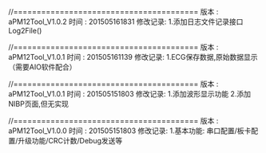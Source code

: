 //========================================
版本    : aPM12Tool_V1.0.2
时间    : 201505161831
修改记录:
1.添加日志文件记录接口Log2File()

//========================================
版本    : aPM12Tool_V1.0.1
时间    : 201505161139
修改记录:
1.ECG保存数据,原始数据显示（需要AIO软件配合）

//========================================
版本    : aPM12Tool_V1.0.1
时间    : 201505151803
修改记录:
1.添加波形显示功能
2.添加NIBP页面,但无实现	

//========================================
版本    : aPM12Tool_V1.0.0
时间    : 201505151803
修改记录:
1.基本功能:
串口配置/板卡配置/升级功能/CRC计数/Debug发送等
